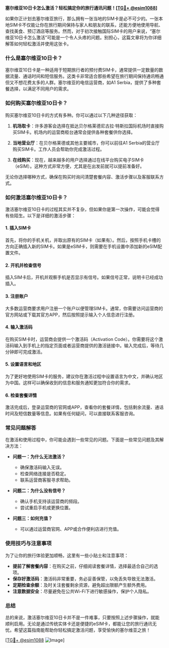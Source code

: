 **塞尔维亚10日卡怎么激活？轻松搞定你的旅行通讯问题！[[TG💪+ @esim1088](https://t.me/s/esim1088)]**

如果你正计划去塞尔维亚旅行，那么拥有一张当地的SIM卡是必不可少的。一张本地SIM卡不仅能让你在旅行期间保持与家人和朋友的联系，还能方便地使用导航、查找美食、预订酒店等服务。然而，对于初次接触国际SIM卡的用户来说，“塞尔维亚10日卡怎么激活”可能是一个令人头疼的问题。别担心，这篇文章将为你详细解答如何轻松激活并使用这张卡。

### 什么是塞尔维亚10日卡？

塞尔维亚10日卡是一种适用于短期旅行者的预付费SIM卡，通常提供一定数量的数据流量、通话时间和短信服务。这类卡非常适合那些希望在旅行期间保持通讯畅通但又不想花费太多的人群。塞尔维亚的电信运营商，如A1 Serbia，提供了多种套餐选择，以满足不同用户的需求。

### 如何购买塞尔维亚10日卡？

购买塞尔维亚10日卡的方式有多种。你可以通过以下几种途径获取：

1. **机场取卡**：许多游客会选择在抵达贝尔格莱德尼古拉·特斯拉国际机场时直接购买SIM卡。机场内的运营商柜台通常会提供各种套餐供你选择。
   
2. **当地营业厅**：在贝尔格莱德或其他主要城市，你可以前往A1 Serbia的营业厅购买SIM卡。工作人员会帮助你完成激活过程。

3. **在线购买**：现在，越来越多的用户选择通过在线平台购买电子SIM卡（eSIM）。这种方式非常方便，尤其是在出发前就可以提前准备好。

无论你选择哪种方式，确保在购买时询问清楚套餐内容、激活步骤以及客服联系方式。

### 如何激活塞尔维亚10日卡？

激活塞尔维亚10日卡的过程其实并不复杂，但如果你是第一次操作，可能会觉得有些陌生。以下是详细的激活步骤：

#### 1. 插入SIM卡

首先，将你的手机关机，并取出原有的SIM卡（如果有）。然后，按照手机卡槽的方向正确插入新的SIM卡。如果是eSIM卡，则需要在手机设置中添加新的eSIM配置文件。

#### 2. 开机并检查信号

插入SIM卡后，开机并观察手机是否显示有信号。如果信号正常，说明卡已经成功插入。

#### 3. 注册账户

大多数运营商要求用户注册一个账户以便管理SIM卡。通常，你需要访问运营商的官方网站或下载其官方APP，然后按照提示输入个人信息进行注册。

#### 4. 输入激活码

在购买SIM卡时，运营商会提供一个激活码（Activation Code）。你需要将这个激活码输入到手机上的指定页面或者运营商提供的激活链接中。输入完成后，等待几分钟即可完成激活。

#### 5. 设置语言和地区

为了更好地使用SIM卡的服务，建议你在激活过程中设置语言为中文，并确认地区为中国。这样可以确保收到的信息和服务通知更加符合你的需求。

#### 6. 检查套餐详情

激活完成后，登录运营商的官网或APP，查看你的套餐详情，包括剩余流量、通话时间及短信数量等信息。如果有任何疑问，可以直接联系客服咨询。

### 常见问题解答

在激活和使用过程中，你可能会遇到一些常见的问题。下面是一些常见问题及其解决方法：

- **问题一：为什么无法激活？**
  - 确保激活码输入无误。
  - 检查网络连接是否稳定。
  - 联系运营商客服寻求帮助。

- **问题二：为什么没有信号？**
  - 确认手机支持该运营商的频段。
  - 尝试重启手机或更换位置。

- **问题三：如何充值？**
  - 可以通过运营商官网、APP或合作便利店进行充值。

### 使用技巧与注意事项

为了让你的旅行体验更加顺畅，这里有一些小贴士和注意事项：

- **提前了解套餐内容**：在购买之前，仔细阅读套餐详情，选择最适合自己的选项。
- **保存好激活码**：激活码非常重要，务必妥善保管，以免丢失导致无法激活。
- **定期检查余额**：及时关注套餐剩余资源，避免超出限额产生额外费用。
- **注意数据安全**：尽量避免在公共Wi-Fi下进行敏感操作，保护个人隐私。

### 总结

总的来说，激活塞尔维亚10日卡并不是一件难事，只要按照上述步骤操作，就能顺利启用。无论是通过传统实体卡还是便捷的eSIM卡，都能让您的旅行通讯无忧。希望这篇指南能帮助你轻松搞定激活问题，享受愉快的塞尔维亚之旅！

[[TG💪+ @esim1088](https://t.me/s/esim1088) ![Image](https://i.postimg.cc/4NQfJmqS/Snipaste-2025-05-13-00-14-12.png)]